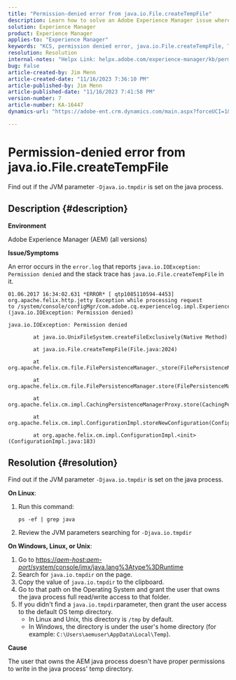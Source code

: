 ```yaml
---
title: "Permission-denied error from java.io.File.createTempFile"
description: Learn how to solve an Adobe Experience Manager issue where a permission-denied error occurs from java.io.File.createTempFile.
solution: Experience Manager
product: Experience Manager
applies-to: "Experience Manager"
keywords: "KCS, permission denied error, java.io.File.createTempFile, Troubleshooting, Adobe Experience Manager, AEM"
resolution: Resolution
internal-notes: "Helpx Link: helpx.adobe.com/experience-manager/kb/permission_denied_error_from_java_io_file.html"
bug: False
article-created-by: Jim Menn
article-created-date: "11/16/2023 7:36:10 PM"
article-published-by: Jim Menn
article-published-date: "11/16/2023 7:41:58 PM"
version-number: 7
article-number: KA-16447
dynamics-url: "https://adobe-ent.crm.dynamics.com/main.aspx?forceUCI=1&pagetype=entityrecord&etn=knowledgearticle&id=014d0e5f-b784-ee11-8179-6045bd006268"

---
```

# Permission-denied error from java.io.File.createTempFile


Find out if the JVM parameter `-Djava.io.tmpdir` is set on the java process.

## Description {#description}


<b>Environment</b>

Adobe Experience Manager (AEM) (all versions)

<b>Issue/Symptoms</b>

An error occurs in the `error.log` that reports `java.io.IOException: Permission denied` and the stack trace has `java.io.File.createTempFile` in it.


```
01.06.2017 16:34:02.631 *ERROR* [ qtp1085110594-4453]  org.apache.felix.http.jetty Exception while processing request to /system/console/configMgr/com.adobe.cq.experiencelog.impl.ExperienceLogConfigServlet (java.io.IOException: Permission denied)

java.io.IOException: Permission denied

        at java.io.UnixFileSystem.createFileExclusively(Native Method)

        at java.io.File.createTempFile(File.java:2024)

        at org.apache.felix.cm.file.FilePersistenceManager._store(FilePersistenceManager.java:699)

        at org.apache.felix.cm.file.FilePersistenceManager.store(FilePersistenceManager.java:660)

        at org.apache.felix.cm.impl.CachingPersistenceManagerProxy.store(CachingPersistenceManagerProxy.java:242)

        at org.apache.felix.cm.impl.ConfigurationImpl.storeNewConfiguration(ConfigurationImpl.java:462)

        at org.apache.felix.cm.impl.ConfigurationImpl.<init>(ConfigurationImpl.java:183)
```





## Resolution {#resolution}


Find out if the JVM parameter `-Djava.io.tmpdir` is set on the java process.

<b>On Linux</b>:

1. Run this command:

    ```
    ps -ef | grep java
    ```
2. Review the JVM parameters searching for `-Djava.io.tmpdir`


<b>On Windows, Linux, or Unix</b>:

1. Go to [https://*aem-host:aem-port*/system/console/jmx/java.lang%3Atype%3DRuntime](https://aem-host:aem-port/system/console/jmx/java.lang%3Atype%3DRuntime)
2. Search for `java.io.tmpdir` on the page.
3. Copy the value of `java.io.tmpdir` to the clipboard.
4. Go to that path on the Operating System and grant the user that owns the java process full read/write access to that folder.
5. If you didn't find a `java.io.tmpdir`parameter, then grant the user access to the default OS temp directory.
    - In Linux and Unix, this directory is `/tmp` by default.
    - In Windows, the directory is under the user's home directory (for example: `C:\Users\aemuser\AppData\Local\Temp`).


<b>Cause</b>

The user that owns the AEM java process doesn't have proper permissions to write in the java process' temp directory.
